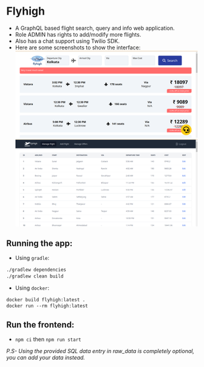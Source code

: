 # Flyhigh
- A GraphQL based flight search, query and info web application.
- Role ADMIN has rights to add/modify more flights.
- Also has a chat support using Twilio SDK.
- Here are some screenshots to show the interface:
![image1](./1.png)
![image2](./2.png)

## Running the app:
- Using `gradle`:
```bash
./gradlew dependencies
./gradlew clean build
```
- Using `docker`:
```
docker build flyhigh:latest .
docker run --rm flyhigh:latest
```

## Run the frontend:
- `npm ci` then `npm run start`

*P.S- Using the provided SQL data entry in raw_data is completely optional, you can add your data instead.*
